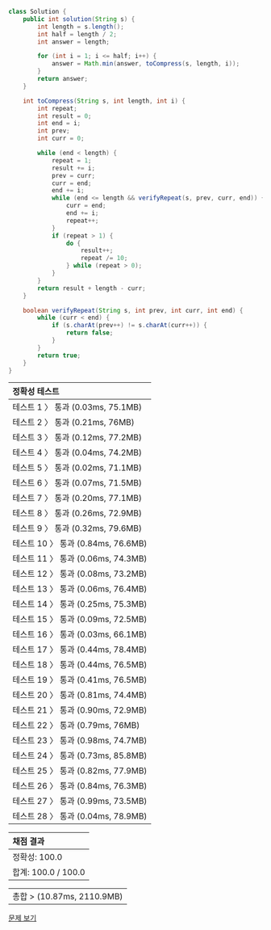 ```java
class Solution {
    public int solution(String s) {
        int length = s.length();
        int half = length / 2;
        int answer = length;

        for (int i = 1; i <= half; i++) {
            answer = Math.min(answer, toCompress(s, length, i));
        }
        return answer;
    }

    int toCompress(String s, int length, int i) {
        int repeat;
        int result = 0;
        int end = i;
        int prev;
        int curr = 0;

        while (end < length) {
            repeat = 1;
            result += i;
            prev = curr;
            curr = end;
            end += i;
            while (end <= length && verifyRepeat(s, prev, curr, end)) {
                curr = end;
                end += i;
                repeat++;
            }
            if (repeat > 1) {
                do {
                    result++;
                    repeat /= 10;
                } while (repeat > 0);
            }
        }
        return result + length - curr;
    }

    boolean verifyRepeat(String s, int prev, int curr, int end) {
        while (curr < end) {
            if (s.charAt(prev++) != s.charAt(curr++)) {
                return false;
            }
        }
        return true;
    }
}
```
 | 정확성 테스트 |
 |  :-  |
 | 테스트 1 〉 통과 (0.03ms, 75.1MB) |
 | 테스트 2 〉 통과 (0.21ms, 76MB) |
 | 테스트 3 〉 통과 (0.12ms, 77.2MB) |
 | 테스트 4 〉 통과 (0.04ms, 74.2MB) |
 | 테스트 5 〉 통과 (0.02ms, 71.1MB) |
 | 테스트 6 〉 통과 (0.07ms, 71.5MB) |
 | 테스트 7 〉 통과 (0.20ms, 77.1MB) |
 | 테스트 8 〉 통과 (0.26ms, 72.9MB) |
 | 테스트 9 〉 통과 (0.32ms, 79.6MB) |
 | 테스트 10 〉 통과 (0.84ms, 76.6MB) |
 | 테스트 11 〉 통과 (0.06ms, 74.3MB) |
 | 테스트 12 〉 통과 (0.08ms, 73.2MB) |
 | 테스트 13 〉 통과 (0.06ms, 76.4MB) |
 | 테스트 14 〉 통과 (0.25ms, 75.3MB) |
 | 테스트 15 〉 통과 (0.09ms, 72.5MB) |
 | 테스트 16 〉 통과 (0.03ms, 66.1MB) |
 | 테스트 17 〉 통과 (0.44ms, 78.4MB) |
 | 테스트 18 〉 통과 (0.44ms, 76.5MB) |
 | 테스트 19 〉 통과 (0.41ms, 76.5MB) |
 | 테스트 20 〉 통과 (0.81ms, 74.4MB) |
 | 테스트 21 〉 통과 (0.90ms, 72.9MB) |
 | 테스트 22 〉 통과 (0.79ms, 76MB) |
 | 테스트 23 〉 통과 (0.98ms, 74.7MB) |
 | 테스트 24 〉 통과 (0.73ms, 85.8MB) |
 | 테스트 25 〉 통과 (0.82ms, 77.9MB) |
 | 테스트 26 〉 통과 (0.84ms, 76.3MB) |
 | 테스트 27 〉 통과 (0.99ms, 73.5MB) |
 | 테스트 28 〉 통과 (0.04ms, 78.9MB) |

 | 채점 결과 |
 | :- |
 | 정확성: 100.0 |
 | 합계: 100.0 / 100.0 |

 ||
 | :- |
 | 총합 > (10.87ms, 2110.9MB) |

[문제 보기](https://programmers.co.kr/learn/courses/30/lessons/60057?language=java)